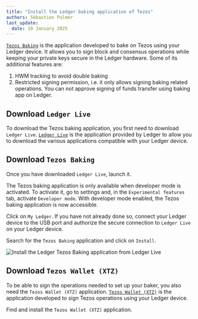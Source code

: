 ```yaml
---
title: "Install the Ledger baking application of Tezos"
authors: Sébastien Palmer
last_update:
  date: 10 January 2025
---
```


[`Tezos Baking`](https://github.com/trilitech/ledger-app-tezos-baking) is the application developed to bake on Tezos using your Ledger device.
It allows you to sign block and consensus operations while keeping your private keys secure in the Ledger hardware. Some of its additional features are:
 1. HWM tracking to avoid double baking
 2. Restricted signing permission, i.e. it only allows signing baking related operations. You can not approve signing of funds transfer using baking app on Ledger. 

## Download `Ledger Live`

To download the Tezos baking application, you first need to download `Ledger Live`.
[`Ledger Live`](https://www.ledger.com/ledger-live) is the application provided by Ledger to allow you to download the various applications compatible with your Ledger device.

## Download `Tezos Baking`

Once you have downloaded `Ledger Live`, launch it.

The Tezos baking application is only available when developer mode is activated. To activate it, go to settings and, in the `Experimental features` tab, activate `Developer mode`. With developer mode enabled, the Tezos baking application is now accessible.

Click on `My Ledger`. If you have not already done so, connect your Ledger device to the USB port and authorize the secure connection to `Ledger Live` on your Ledger device.

Search for the `Tezos Baking` application and click on `Install`.

![Install the Ledger `Tezos Baking` application from `Ledger Live`](/img/tutorials/bake-with-ledger/install-ledger-tezos-baking-app.gif)

## Download `Tezos Wallet (XTZ)`

To be able to sign the operations needed to set up your baker, you also need the `Tezos Wallet (XTZ)` application.
[`Tezos Wallet (XTZ)`](https://github.com/trilitech/ledger-app-tezos-wallet) is the application developed to sign Tezos operations using your Ledger device.

Find and install the `Tezos Wallet (XTZ)` application.
